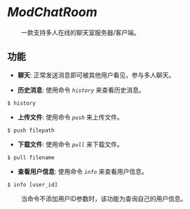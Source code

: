 # _ModChatRoom_

&#160; &#160; &#160; &#160; 一款支持多人在线的聊天室服务器/客户端。

## 功能

- **聊天**: 正常发送消息即可被其他用户看见，参与多人聊天。

- **历史消息**: 使用命令 _`history`_ 来查看历史消息。

```
$ history
```

- **上传文件**: 使用命令 _`push`_ 来上传文件。

```
$ push filepath
```

- **下载文件**: 使用命令 _`pull`_ 来下载文件。

```
$ pull filename
```

- **查看用户信息**: 使用命令 _`info`_ 来查看用户信息。

```
$ info [user_id]
```

&#160; &#160; &#160; &#160; 当命令不添加用户ID参数时，该功能为查询自己的用户信息。
